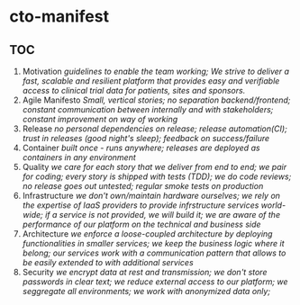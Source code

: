 # cto-manifest
## TOC
1. Motivation
_guidelines to enable the team working; We strive to deliver a fast, scalable and resilient platform that provides easy and verifiable access to clinical trial data for patients, sites and sponsors._
2. Agile Manifesto
_Small, vertical stories; no separation backend/frontend; constant communication between internally and with stakeholders; constant improvement on way of working_
3. Release
_no personal dependencies on release; release automation(CI); trust in releases (good night's sleep); feedback on success/failure_
4. Container
_built once - runs anywhere; releases are deployed as containers in any environment_
5. Quality
_we care for each story that we deliver from end to end; we pair for coding; every story is shipped with tests (TDD); we do code reviews; no release goes out untested; regular smoke tests on production_
6. Infrastructure
_we don't own/maintain hardware ourselves; we rely on the expertise of IaaS providers to provide infrstructure services world-wide; if a service is not provided, we will build it; we are aware of the performance of our platform on the technical and business side_
7. Architecture
_we enforce a loose-coupled architecture by deploying functionalities in smaller services; we keep the business logic where it belong; our services work with a communication pattern that allows to be easily extended to with additional services_
8. Security
_we encrypt data at rest and transmission; we don't store passwords in clear text; we reduce external access to our platform; we seggregate all environments; we work with anonymized data only;_

